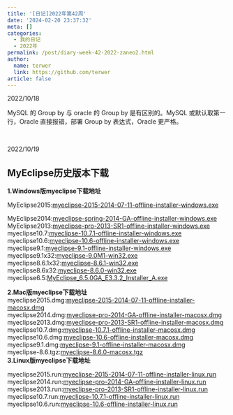```yaml
---
title: '[日记]2022年第42周'
date: '2024-02-20 23:37:32'
meta: []
categories:
  - 我的日记
  - 2022年
permalink: /post/diary-week-42-2022-zaneo2.html
author:
  name: terwer
  link: https://github.com/terwer
article: false
---
```



<!-- more -->




2022/10/18

MySQL 的 Group by 与 oracle 的 Group by 是有区别的。MySQL 或默认取第一行，Oracle 直接报错，部署 Group by 表达式，Oracle 更严格。

‍

2022/10/19

## MyEclipse历史版本下载

<span style="font-weight: bold;" class="bold">1.Windows版myeclipse下载地址</span>

MyEclipse2015:[myeclipse-2015-2014-07-11-offline-installer-windows.exe](http://pan.baidu.com/s/1nt6x38P)

MyEclipse2014:[myeclipse-spring-2014-GA-offline-installer-windows.exe](http://pan.baidu.com/s/1o6hYWC6)  
MyEclipse2013:[myeclipse-pro-2013-SR1-offline-installer-windows.exe](http://pan.baidu.com/s/1mguoqfA)  
myeclipse10.7:[myeclipse-10.7.1-offline-installer-windows.exe](http://downloads.myeclipseide.com/downloads/products/eworkbench/indigo/installers/myeclipse-10.7.1-offline-installer-windows.exe)  
myeclipse10.6:[myeclipse-10.6-offline-installer-windows.exe](http://downloads.myeclipseide.com/downloads/products/eworkbench/indigo/installers/myeclipse-10.6-offline-installer-windows.exe)  
myeclipse9.1:[myeclipse-9.1-offline-installer-windows.exe](http://pan.baidu.com/s/1kTJYNHX)  
myeclipse9.1x32:[myeclipse-9.0M1-win32.exe](http://pan.baidu.com/s/1hH2iE)  
myeclipse8.6.1x32:[myeclipse-8.6.1-win32.exe](http://pan.baidu.com/s/1ntzBSN3)  
myeclipse8.6x32:[myeclipse-8.6.0-win32.exe](http://pan.baidu.com/s/1hqqYCJE)  
myeclipse6.5:[MyEclipse_6.5.0GA_E3.3.2_Installer_A.exe](http://pan.baidu.com/s/1bnpgUTp)

<span style="font-weight: bold;" class="bold">2.Mac版myeclipse下载地址</span>  
myeclipse2015.dmg:[myeclipse-2015-2014-07-11-offline-installer-macosx.dmg](http://pan.baidu.com/s/1kTso2O3)  
myeclipse2014.dmg:[myeclipse-pro-2014-GA-offline-installer-macosx.dmg](http://pan.baidu.com/s/1ntMC6xF)  
myeclipse2013.dmg:[myeclipse-pro-2013-SR1-offline-installer-macosx.dmg](http://downloads.myeclipseide.com/downloads/products/eworkbench/2013/installers/myeclipse-pro-2013-SR1-offline-installer-macosx.dmg)  
myeclipse10.7.dmg:[myeclipse-10.7.1-offline-installer-macosx.dmg](http://downloads.myeclipseide.com/downloads/products/eworkbench/indigo/installers/myeclipse-10.7.1-offline-installer-macosx.dmg)  
myeclipse10.6.dmg:[myeclipse-10.6-offline-installer-macosx.dmg](http://downloads.myeclipseide.com/downloads/products/eworkbench/indigo/installers/myeclipse-10.6-offline-installer-macosx.dmg)  
myeclipse9.1.dmg:[myeclipse-9.1-offline-installer-macosx.dmg](http://pan.baidu.com/s/1qWugmg0)  
myeclipse-8.6.tgz:[myeclipse-8.6.0-macosx.tgz](http://pan.baidu.com/s/1dD08kiX)  
<span style="font-weight: bold;" class="bold">3.Linux版myeclipse下载地址</span>

myeclipse2015.run:[myeclipse-2015-2014-07-11-offline-installer-linux.run](http://pan.baidu.com/s/1i3EDobF)  
myeclipse2014.run:[myeclipse-pro-2014-GA-offline-installer-linux.run](http://pan.baidu.com/s/1i3vGvat)  
myeclipse2013.run:[myeclipse-pro-2013-SR1-offline-installer-linux.run](http://pan.baidu.com/s/1ntI8M3B)  
myeclipse10.7.run:[myeclipse-10.7.1-offline-installer-linux.run](http://downloads.myeclipseide.com/downloads/products/eworkbench/indigo/installers/myeclipse-10.7.1-offline-installer-linux.run)  
myeclipse10.6.run:[myeclipse-10.6-offline-installer-linux.run](http://downloads.myeclipseide.com/downloads/products/eworkbench/indigo/installers/myeclipse-10.6-offline-installer-linux.run)
